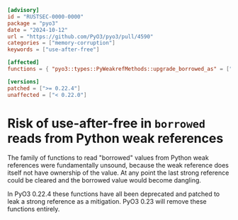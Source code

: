 ```toml
[advisory]
id = "RUSTSEC-0000-0000"
package = "pyo3"
date = "2024-10-12"
url = "https://github.com/PyO3/pyo3/pull/4590"
categories = ["memory-corruption"]
keywords = ["use-after-free"]

[affected]
functions = { "pyo3::types::PyWeakrefMethods::upgrade_borrowed_as" = ["< 0.22.4, >= 0.22.0"], "pyo3::types::PyWeakrefMethods::upgrade_borrowed_as_unchecked" = ["< 0.22.4, >= 0.22.0"], "pyo3::types::PyWeakrefMethods::upgrade_borrowed_as_exact" = ["< 0.22.4, >= 0.22.0"], "pyo3::types::PyWeakrefMethods::upgrade_borrowed" = ["< 0.22.4, >= 0.22.0"], "pyo3::types::PyWeakrefMethods::get_object_borrowed" = ["< 0.22.4, >= 0.22.0"] }

[versions]
patched = [">= 0.22.4"]
unaffected = ["< 0.22.0"]
```

# Risk of use-after-free in `borrowed` reads from Python weak references

The family of functions to read "borrowed" values from Python weak references
were fundamentally unsound, because the weak reference does itself not have
ownership of the value. At any point the last strong reference could
be cleared and the borrowed value would become dangling.

In PyO3 0.22.4 these functions have all been deprecated and patched to leak a
strong reference as a mitigation. PyO3 0.23 will remove these functions entirely.

